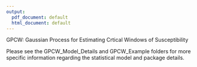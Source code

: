 ```yaml
---
output:
  pdf_document: default
  html_document: default
---
```

GPCW: Gaussian Process for Estimating Crtical Windows of Susceptibility

Please see the GPCW_Model_Details and GPCW_Example folders for more specific information regarding the statistical model and package details.

